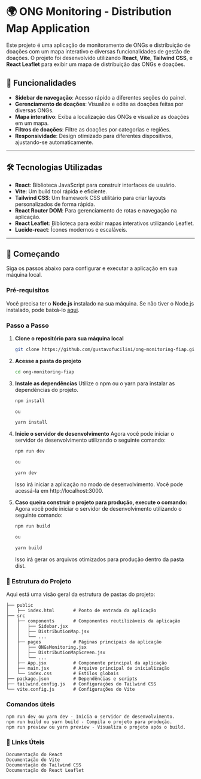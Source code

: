# 🌍 ONG Monitoring - Distribution Map Application

Este projeto é uma aplicação de monitoramento de ONGs e distribuição de doações com um mapa interativo e diversas funcionalidades de gestão de doações. O projeto foi desenvolvido utilizando **React**, **Vite**, **Tailwind CSS**, e **React Leaflet** para exibir um mapa de distribuição das ONGs e doações.

## 🎯 Funcionalidades

- **Sidebar de navegação**: Acesso rápido a diferentes seções do painel.
- **Gerenciamento de doações**: Visualize e edite as doações feitas por diversas ONGs.
- **Mapa interativo**: Exiba a localização das ONGs e visualize as doações em um mapa.
- **Filtros de doações**: Filtre as doações por categorias e regiões.
- **Responsividade**: Design otimizado para diferentes dispositivos, ajustando-se automaticamente.

---

## 🛠️ Tecnologias Utilizadas

- **React**: Biblioteca JavaScript para construir interfaces de usuário.
- **Vite**: Um build tool rápida e eficiente.
- **Tailwind CSS**: Um framework CSS utilitário para criar layouts personalizados de forma rápida.
- **React Router DOM**: Para gerenciamento de rotas e navegação na aplicação.
- **React Leaflet**: Biblioteca para exibir mapas interativos utilizando Leaflet.
- **Lucide-react**: Ícones modernos e escaláveis.

---

## 🚀 Começando

Siga os passos abaixo para configurar e executar a aplicação em sua máquina local.

### Pré-requisitos

Você precisa ter o **Node.js** instalado na sua máquina. Se não tiver o Node.js instalado, pode baixá-lo [aqui](https://nodejs.org/).

### Passo a Passo

1. **Clone o repositório para sua máquina local**

   ```bash
   git clone https://github.com/gustavofucilini/ong-monitoring-fiap.git
    ```	
2. **Acesse a pasta do projeto**
    ```bash
    cd ong-monitoring-fiap
    ```	
3. **Instale as dependências**
    Utilize o npm ou o yarn para instalar as dependências do projeto.
    ```bash
    npm install

    ou

    yarn install
    ```	
4. **Inicie o servidor de desenvolvimento**
    Agora você pode iniciar o servidor de desenvolvimento utilizando o seguinte comando:
    ```bash
    npm run dev

    ou

    yarn dev
    ```	
    Isso irá iniciar a aplicação no modo de desenvolvimento. Você pode acessá-la em http://localhost:3000.
5. **Caso queira construir o projeto para produção, execute o comando:**
    Agora você pode iniciar o servidor de desenvolvimento utilizando o seguinte comando:
    ```bash
    npm run build

    ou

    yarn build
    ```	
    Isso irá gerar os arquivos otimizados para produção dentro da pasta dist.

### 📁 Estrutura do Projeto
Aqui está uma visão geral da estrutura de pastas do projeto:
    
    ├── public
    │   ├── index.html       # Ponto de entrada da aplicação
    ├── src
    │   ├── components       # Componentes reutilizáveis da aplicação
    │   │   ├── Sidebar.jsx
    │   │   ├── DistributionMap.jsx
    │   │   └── ...
    │   ├── pages            # Páginas principais da aplicação
    │   │   ├── ONGsMonitoring.jsx
    │   │   ├── DistributionMapScreen.jsx
    │   │   └── ...
    │   ├── App.jsx          # Componente principal da aplicação
    │   ├── main.jsx         # Arquivo principal de inicialização
    │   └── index.css        # Estilos globais
    ├── package.json         # Dependências e scripts
    ├── tailwind.config.js   # Configurações do Tailwind CSS
    └── vite.config.js       # Configurações do Vite

### Comandos úteis
    npm run dev ou yarn dev - Inicia o servidor de desenvolvimento.
    npm run build ou yarn build - Compila o projeto para produção.
    npm run preview ou yarn preview - Visualiza o projeto após o build.

### 🔗 Links Úteis
    Documentação do React
    Documentação do Vite
    Documentação do Tailwind CSS
    Documentação do React Leaflet